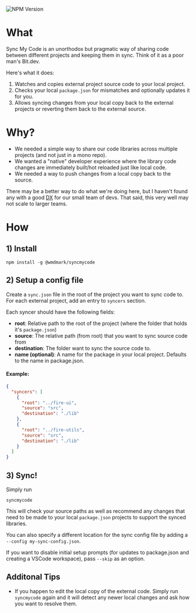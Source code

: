 ![NPM Version](https://img.shields.io/npm/v/@wmdmark/syncmycode)

# What

Sync My Code is an unorthodox but pragmatic way of sharing code between different projects and keeping them in sync. Think of it as a poor man's Bit.dev.

Here's what it does:

1. Watches and copies external project source code to your local project.
2. Checks your local `package.json` for mismatches and optionally updates it for you.
3. Allows syncing changes from your local copy back to the external projects or reverting them back to the external source.

# Why?

- We needed a simple way to share our code libraries across multiple projects (and not just in a mono repo).
- We wanted a "native" developer experience where the library code changes are immediately built/hot reloaded just like local code.
- We needed a way to push changes from a local copy back to the source.

There may be a better way to do what we're doing here, but I haven't found any with a good [DX](https://css-tricks.com/what-is-developer-experience-dx/) for our small team of devs. That said, this very well may not scale to larger teams.

# How

## 1) Install

```
npm install -g @wmdmark/syncmycode
```

## 2) Setup a config file

Create a `sync.json` file in the root of the project you want to sync code to. For each external project, add an entry to `syncers` section.

Each syncer should have the following fields:

- **root**: Relative path to the root of the project (where the folder that holds it's `package.json`)
- **source**: The relative path (from root) that you want to sync source code from
- **destination**: The folder want to sync the source code to.
- **name (optional)**: A name for the package in your local project. Defaults to the name in package.json.

#### Example:

```json
{
  "syncers": [
    {
      "root": "../fire-ui",
      "source": "src",
      "destination": "./lib"
    },
    {
      "root": "../fire-utils",
      "source": "src",
      "destination": "./lib"
    }
  ]
}
```

## 3) Sync!

Simply run

```
syncmycode
```

This will check your source paths as well as recommend any changes that need to be made to your local `package.json` projects to support the synced libraries.

You can also specify a different location for the sync config file by adding a `--config my-sync-config.json`.

If you want to disable initial setup prompts (for updates to package.json and creating a VSCode workspace), pass `--skip` as an option.

## Additonal Tips

- If you happen to edit the local copy of the external code. Simply run `syncmycode` again and it will detect any newer local changes and ask how you want to resolve them.
